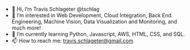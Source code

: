 - 👋 Hi, I’m Travis Schlageter @tschlag
- 👀 I’m interested in Web Development, Cloud Integration, Back End Engineering, Machine Vision, Data Visualization and Monitoring, and much more!
- 🌱 I’m currently learning Python, Javascript, AWS, HTML, CSS, and SQL. 
- 📫 How to reach me: travis.schlageter@gmail.com


